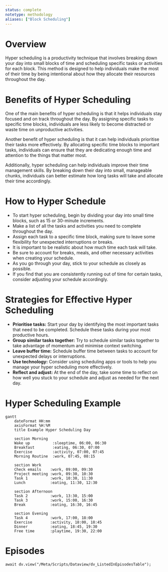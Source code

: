 ```yaml
---
status: complete
notetype: methodology
aliases: ["Block Scheduling"]
---
```

# Overview
Hyper scheduling is a productivity technique that involves breaking down your day into small blocks of time and scheduling specific tasks or activities for each block. This method is designed to help individuals make the most of their time by being intentional about how they allocate their resources throughout the day.

# Benefits of Hyper Scheduling
One of the main benefits of hyper scheduling is that it helps individuals stay focused and on track throughout the day. By assigning specific tasks to specific time blocks, individuals are less likely to become distracted or waste time on unproductive activities.

Another benefit of hyper scheduling is that it can help individuals prioritise their tasks more effectively. By allocating specific time blocks to important tasks, individuals can ensure that they are dedicating enough time and attention to the things that matter most.

Additionally, hyper scheduling can help individuals improve their time management skills. By breaking down their day into small, manageable chunks, individuals can better estimate how long tasks will take and allocate their time accordingly.

# How to Hyper Schedule
- To start hyper scheduling, begin by dividing your day into small time blocks, such as 15 or 30-minute increments. 
- Make a list of all the tasks and activities you need to complete throughout the day. 
- Assign each task to a specific time block, making sure to leave some flexibility for unexpected interruptions or breaks.
- It is important to be realistic about how much time each task will take. 
- Be sure to account for breaks, meals, and other necessary activities when creating your schedule.
- As you go through your day, stick to your schedule as closely as possible.
- If you find that you are consistently running out of time for certain tasks, consider adjusting your schedule accordingly.

# Strategies for Effective Hyper Scheduling

- **Prioritise tasks:** Start your day by identifying the most important tasks that need to be completed. Schedule these tasks during your most productive hours.
- **Group similar tasks together:** Try to schedule similar tasks together to take advantage of momentum and minimise context switching.
- **Leave buffer time:** Schedule buffer time between tasks to account for unexpected delays or interruptions.
- **Use technology:** Consider using scheduling apps or tools to help you manage your hyper scheduling more effectively.
- **Reflect and adjust:** At the end of the day, take some time to reflect on how well you stuck to your schedule and adjust as needed for the next day.
  
# Hyper Scheduling Example

```mermaid
gantt
	dateFormat HH:mm
	axisFormat %H:%M
	title Example Hyper Scheduling Day

	section Morning
	Wake up          :sleeptime, 06:00, 06:30
	Breakfast        :eating, 06:30, 07:00
	Exercise         :activity, 07:00, 07:45
	Morning Routine  :work, 07:45, 08:15

	section Work
	Check emails    :work, 09:00, 09:30
	Project meeting :work, 09:30, 10:30
	Task 1          :work, 10:30, 11:30
	Lunch           :eating, 11:30, 12:30

	section Afternoon
	Task 2          :work, 13:30, 15:00
	Task 3          :work, 15:00, 16:30
	Break           :eating, 16:30, 16:45

	section Evening
	Task 4          :work, 17:00, 18:00
	Exercise        :activity, 18:00, 18:45
	Dinner          :eating, 18:45, 19:30
	Free time       :playtime, 19:30, 22:00
```


# Episodes
```dataviewjs
await dv.view("/Meta/Scripts/Dataview/dv_ListedInEpisodesTable");
```



